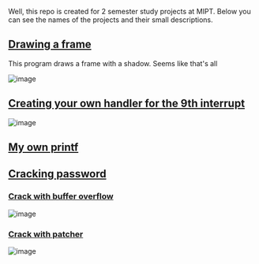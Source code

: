 
Well, this repo is created for 2 semester study projects at MIPT. Below you can see the names of the projects and their small descriptions.

## [Drawing a frame](https://github.com/owl1234/MIPT_projects_2_sem/tree/master/Draw%20frame)

This program draws a frame with a shadow. Seems like that's all

![image](https://sun9-65.userapi.com/impf/xvJGBJR0lX1LcKXh6apjE3Eh0n_mntwcbf0WBA/B3OWxmRyd0I.jpg?size=1023x672&quality=96&sign=33e0ed1c2f34c2ac0034cb78092b7b09&type=album)

## [Creating your own handler for the 9th interrupt](https://github.com/owl1234/MIPT_projects_2_sem/tree/master/My%20own%20interruption)

![image](https://sun9-14.userapi.com/impf/R258qUMBbqoFVXIe01chKSFfts4qyVtKoTbN1g/FbuSpPh93T0.jpg?size=1026x674&quality=96&sign=cc3070f40f8f282e53135e786947025f&type=album)

## [My own printf](https://github.com/owl1234/MIPT_projects_2_sem/tree/master/My%20own%20printfn)

## [Cracking password](https://github.com/owl1234/MIPT_projects_2_sem/tree/master/Hack%20and%20win)

### [Crack with buffer overflow](https://github.com/owl1234/MIPT_projects_2_sem/tree/master/Hack%20and%20win/By%20buffer%20overflow)
![image](https://sun9-23.userapi.com/impf/au4zeYuq72cDK_EXKOm6-tEe6V03GHzewFhdpQ/GZj_ezHMzIk.jpg?size=1027x675&quality=96&sign=02ba91459fe519003d9ca7b27e4b4e97&type=album)

### [Crack with patcher](https://github.com/owl1234/MIPT_projects_2_sem/tree/master/Hack%20and%20win/By%20patcher)
![image](https://sun1-15.userapi.com/impf/8laVRGeXEDdzycVzjasZZTThZdktabCimyA54g/sZj3AvB-rMo.jpg?size=1005x779&quality=96&sign=aedabf35c7c163235c6fcd94f09641cd&type=album)
